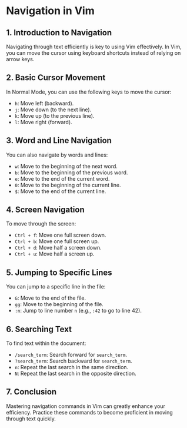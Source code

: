 # Navigation in Vim

## 1. Introduction to Navigation

Navigating through text efficiently is key to using Vim effectively. In Vim, you can move the cursor using keyboard shortcuts instead of relying on arrow keys.

## 2. Basic Cursor Movement

In Normal Mode, you can use the following keys to move the cursor:

- `h`: Move left (backward).
- `j`: Move down (to the next line).
- `k`: Move up (to the previous line).
- `l`: Move right (forward).

## 3. Word and Line Navigation

You can also navigate by words and lines:

- `w`: Move to the beginning of the next word.
- `b`: Move to the beginning of the previous word.
- `e`: Move to the end of the current word.
- `0`: Move to the beginning of the current line.
- `$`: Move to the end of the current line.

## 4. Screen Navigation

To move through the screen:

- `Ctrl + f`: Move one full screen down.
- `Ctrl + b`: Move one full screen up.
- `Ctrl + d`: Move half a screen down.
- `Ctrl + u`: Move half a screen up.

## 5. Jumping to Specific Lines

You can jump to a specific line in the file:

- `G`: Move to the end of the file.
- `gg`: Move to the beginning of the file.
- `:n`: Jump to line number `n` (e.g., `:42` to go to line 42).

## 6. Searching Text

To find text within the document:

- `/search_term`: Search forward for `search_term`.
- `?search_term`: Search backward for `search_term`.
- `n`: Repeat the last search in the same direction.
- `N`: Repeat the last search in the opposite direction.

## 7. Conclusion

Mastering navigation commands in Vim can greatly enhance your efficiency. Practice these commands to become proficient in moving through text quickly.
